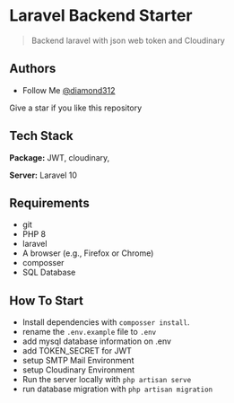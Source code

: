 # Laravel Backend Starter

> Backend laravel with json web token and Cloudinary

## Authors

- Follow Me [@diamond312](https://github.com/diamond312)
  
Give a star if you like this repository

## Tech Stack

**Package:** JWT, cloudinary,

**Server:** Laravel 10

## Requirements

- git
- PHP 8
- laravel
- A browser (e.g., Firefox or Chrome)
- composser
- SQL Database


## How To Start
- Install dependencies with `composser install`.
- rename the `.env.example` file to `.env`
- add mysql database information on .env
- add TOKEN_SECRET for JWT
- setup SMTP Mail Environment
- setup Cloudinary Environment
- Run the server locally with `php artisan serve`
- run database migration with `php artisan migration`
